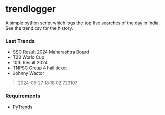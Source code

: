 # trendlogger
A simple python script which logs the top five searches of the day in India.<br>See the trend.csv for the history.<br>

<!-- Last Trends -->
### Last Trends
* SSC Result 2024 Maharashtra Board
* T20 World Cup
* 10th Result 2024
* TNPSC Group 4 hall ticket
* Johnny Wactor
> 2024-05-27 18:18:02.723107

<!-- Requirements -->
### Requirements
* [PyTrends](https://github.com/dreyco676/pytrends)
